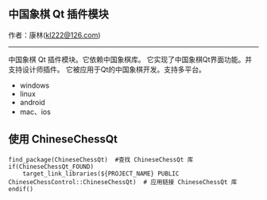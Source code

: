 ## 中国象棋 Qt 插件模块

作者：康林(kl222@126.com)

------------------------------------------------

中国象棋 Qt 插件模块。它依赖中国象棋库。
它实现了中国象棋Qt界面功能。并支持设计师插件。
它被应用于Qt的中国象棋开发。支持多平台。

- windows
- linux
- android
- mac、ios

## 使用 ChineseChessQt 

    find_package(ChineseChessQt)  #查找 ChineseChessQt 库
    if(ChineseChessQt_FOUND)
        target_link_libraries(${PROJECT_NAME} PUBLIC ChineseChessControl::ChineseChessQt)  # 应用链接 ChineseChessQt 库
    endif()
